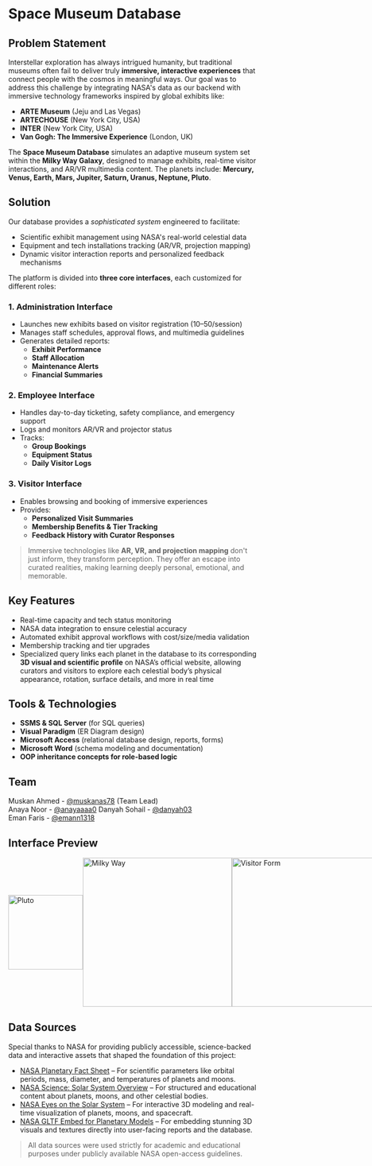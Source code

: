 # Space Museum Database

## Problem Statement
Interstellar exploration has always intrigued humanity, but traditional museums often fail to deliver truly **immersive, interactive experiences** that connect people with the cosmos in meaningful ways. Our goal was to address this challenge by integrating NASA's data as our backend with immersive technology frameworks inspired by global exhibits like:
- **ARTE Museum** (Jeju and Las Vegas)
- **ARTECHOUSE** (New York City, USA)
- **INTER** (New York City, USA)
- **Van Gogh: The Immersive Experience** (London, UK)

The **Space Museum Database** simulates an adaptive museum system set within the **Milky Way Galaxy**, designed to manage exhibits, real-time visitor interactions, and AR/VR multimedia content. The planets include: **Mercury, Venus, Earth, Mars, Jupiter, Saturn, Uranus, Neptune, Pluto**.

## Solution
Our database provides a *sophisticated system* engineered to facilitate:
- Scientific exhibit management using NASA's real-world celestial data
- Equipment and tech installations tracking (AR/VR, projection mapping)
- Dynamic visitor interaction reports and personalized feedback mechanisms

The platform is divided into **three core interfaces**, each customized for different roles:

### 1. Administration Interface
- Launches new exhibits based on visitor registration (10–50/session)
- Manages staff schedules, approval flows, and multimedia guidelines
- Generates detailed reports:
  - **Exhibit Performance**
  - **Staff Allocation**
  - **Maintenance Alerts**
  - **Financial Summaries**

### 2. Employee Interface
- Handles day-to-day ticketing, safety compliance, and emergency support
- Logs and monitors AR/VR and projector status
- Tracks:
  - **Group Bookings**
  - **Equipment Status**
  - **Daily Visitor Logs**

### 3. Visitor Interface
- Enables browsing and booking of immersive experiences
- Provides:
  - **Personalized Visit Summaries**
  - **Membership Benefits & Tier Tracking**
  - **Feedback History with Curator Responses**

> Immersive technologies like **AR, VR, and projection mapping** don't just inform, they transform perception. They offer an escape into curated realities, making learning deeply personal, emotional, and memorable.

## Key Features
- Real-time capacity and tech status monitoring
- NASA data integration to ensure celestial accuracy
- Automated exhibit approval workflows with cost/size/media validation
- Membership tracking and tier upgrades
- Specialized query links each planet in the database to its corresponding **3D visual and scientific profile** on NASA’s official website, allowing curators and visitors to explore each celestial body’s physical appearance, rotation, surface details, and more in real time

## Tools & Technologies
- **SSMS & SQL Server** (for SQL queries)
- **Visual Paradigm** (ER Diagram design)
- **Microsoft Access** (relational database design, reports, forms)
- **Microsoft Word** (schema modeling and documentation)
- **OOP inheritance concepts for role-based logic**

## Team
Muskan Ahmed - [@muskanas78](https://github.com/muskanas78) (Team Lead)  
Anaya Noor - [@anayaaaa0](https://github.com/anayaaaa0)
Danyah Sohail - [@danyah03](https://github.com/danyah03)  
Eman Faris - [@emann1318](https://github.com/emann1318)

## Interface Preview
<div style="display: flex; justify-content: space-between; align-items: center;">
  <img src="https://github.com/user-attachments/assets/1c2b57a3-6b79-45c2-938b-a7c18e4ac990" alt="Pluto" width="150">
  <img src="https://github.com/user-attachments/assets/6f1a4cb3-5be7-4367-ae5d-d65feeef9efd" alt="Milky Way" width="300">
  <img src="https://github.com/user-attachments/assets/814d3d04-9a66-4730-9d86-d481d1661520" alt="Visitor Form" width="300">
</div>

## Data Sources
Special thanks to NASA for providing publicly accessible, science-backed data and interactive assets that shaped the foundation of this project:

- [NASA Planetary Fact Sheet](https://nssdc.gsfc.nasa.gov/planetary/factsheet/) – For scientific parameters like orbital periods, mass, diameter, and temperatures of planets and moons.
- [NASA Science: Solar System Overview](https://science.nasa.gov/solar-system/planets/) – For structured and educational content about planets, moons, and other celestial bodies.
- [NASA Eyes on the Solar System](https://eyes.nasa.gov/apps/solar-system/#/home) – For interactive 3D modeling and real-time visualization of planets, moons, and spacecraft.
- [NASA GLTF Embed for Planetary Models](https://solarsystem.nasa.gov/gltf_embed/2364/) – For embedding stunning 3D visuals and textures directly into user-facing reports and the database.

> All data sources were used strictly for academic and educational purposes under publicly available NASA open-access guidelines.
